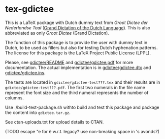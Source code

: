 # tex-gdictee

This is a LaTeX package with Dutch dummy text from _Groot Dictee der Nederlandse
Taal_
([Grand Dictation of the Dutch Language](https://en.wikipedia.org/wiki/Grand_Dictation_of_the_Dutch_Language)). This is also abbreviated as only
_Groot Dictee_ (Grand Dictation).

The function of this package is to provide the user with dummy text in Dutch, to
be used as fillers but also for testing Dutch hyphenation patterns. The license
for this package is the LaTeX Project Public License (LPPL).

Please, see [gdictee/README](gdictee/README) and
[gdictee/gdictee.pdf](gdictee/gdictee.pdf) for more documentation. The actual
implementation is in [gdictee/gdictee.dtx](gdictee/gdictee.dtx) and
[gdictee/gdictee.ins](gdictee/gdictee.ins).

The tests are located in `gdictee/gdictee-test???.tex` and their results are in
`gdictee/gdictee-test???.pdf`. The first two numerals in the file name represent
the font size and the third numeral represents the number of columns.

Use ./build-test-package.sh withto build and test this package and package the
content into `gdictee.tar.gz`.

See ctan-uploads.txt for upload details to CTAN.

(TODO escape \"e for ë w.r.t. legacy? use non-breaking space in 's avonds?)
